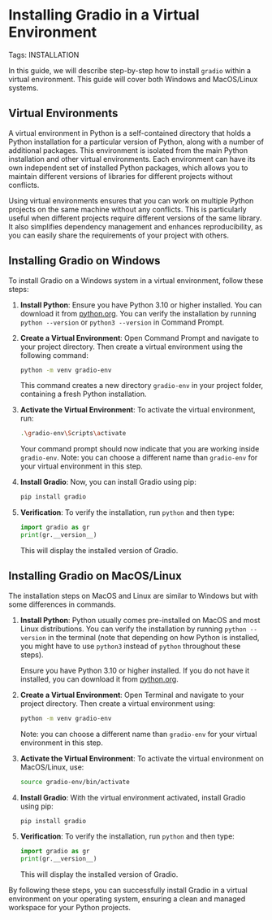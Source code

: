 # Installing Gradio in a Virtual Environment

Tags: INSTALLATION

In this guide, we will describe step-by-step how to install `gradio` within a virtual environment. This guide will cover both Windows and MacOS/Linux systems.

## Virtual Environments

A virtual environment in Python is a self-contained directory that holds a Python installation for a particular version of Python, along with a number of additional packages. This environment is isolated from the main Python installation and other virtual environments. Each environment can have its own independent set of installed Python packages, which allows you to maintain different versions of libraries for different projects without conflicts.


Using virtual environments ensures that you can work on multiple Python projects on the same machine without any conflicts. This is particularly useful when different projects require different versions of the same library. It also simplifies dependency management and enhances reproducibility, as you can easily share the requirements of your project with others.


## Installing Gradio on Windows

To install Gradio on a Windows system in a virtual environment, follow these steps:

1. **Install Python**: Ensure you have Python 3.10 or higher installed. You can download it from [python.org](https://www.python.org/). You can verify the installation by running `python --version` or `python3 --version` in Command Prompt.


2. **Create a Virtual Environment**:
   Open Command Prompt and navigate to your project directory. Then create a virtual environment using the following command:

   ```bash
   python -m venv gradio-env
   ```

   This command creates a new directory `gradio-env` in your project folder, containing a fresh Python installation.

3. **Activate the Virtual Environment**:
   To activate the virtual environment, run:

   ```bash
   .\gradio-env\Scripts\activate
   ```

   Your command prompt should now indicate that you are working inside `gradio-env`. Note: you can choose a different name than `gradio-env` for your virtual environment in this step.


4. **Install Gradio**:
   Now, you can install Gradio using pip:

   ```bash
   pip install gradio
   ```

5. **Verification**:
   To verify the installation, run `python` and then type:

   ```python
   import gradio as gr
   print(gr.__version__)
   ```

   This will display the installed version of Gradio.

## Installing Gradio on MacOS/Linux

The installation steps on MacOS and Linux are similar to Windows but with some differences in commands.

1. **Install Python**:
   Python usually comes pre-installed on MacOS and most Linux distributions. You can verify the installation by running `python --version` in the terminal (note that depending on how Python is installed, you might have to use `python3` instead of `python` throughout these steps). 
   
   Ensure you have Python 3.10 or higher installed. If you do not have it installed, you can download it from [python.org](https://www.python.org/). 

2. **Create a Virtual Environment**:
   Open Terminal and navigate to your project directory. Then create a virtual environment using:

   ```bash
   python -m venv gradio-env
   ```

   Note: you can choose a different name than `gradio-env` for your virtual environment in this step.

3. **Activate the Virtual Environment**:
   To activate the virtual environment on MacOS/Linux, use:

   ```bash
   source gradio-env/bin/activate
   ```

4. **Install Gradio**:
   With the virtual environment activated, install Gradio using pip:

   ```bash
   pip install gradio
   ```

5. **Verification**:
   To verify the installation, run `python` and then type:

   ```python
   import gradio as gr
   print(gr.__version__)
   ```

   This will display the installed version of Gradio.

By following these steps, you can successfully install Gradio in a virtual environment on your operating system, ensuring a clean and managed workspace for your Python projects.